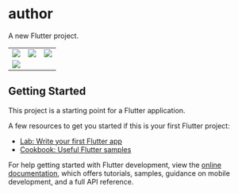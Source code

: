 # author

A new Flutter project.

<table>
  <tr>
    <td><img src="assets/image/1.png" </td>
    <td><img src="assets/image/2.png" </td>
    <td><img src="assets/image/3.png" </td>
  </tr>
  <tr>
    <td><img src="assets/image/4.png" </td>
  </tr>
</table>

## Getting Started

This project is a starting point for a Flutter application.

A few resources to get you started if this is your first Flutter project:

- [Lab: Write your first Flutter app](https://docs.flutter.dev/get-started/codelab)
- [Cookbook: Useful Flutter samples](https://docs.flutter.dev/cookbook)

For help getting started with Flutter development, view the
[online documentation](https://docs.flutter.dev/), which offers tutorials,
samples, guidance on mobile development, and a full API reference.
